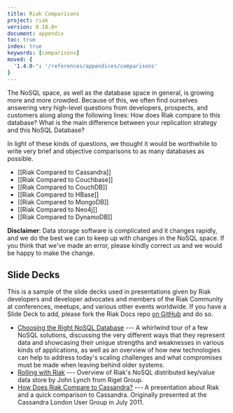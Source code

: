 ```yaml
---
title: Riak Comparisons
project: riak
version: 0.10.0+
document: appendix
toc: true
index: true
keywords: [comparisons]
moved: {
  '1.4.0-': '/references/appendices/comparisons'
}
---
```


The NoSQL space, as well as the database space in general, is growing more and more crowded. Because of this, we often find ourselves answering very high-level questions from developers, prospects, and customers along along the following lines: How does Riak compare to this database? What is the main difference between your replication strategy and this NoSQL Database?

In light of these kinds of questions, we thought it would be worthwhile to write very brief and objective comparisons to as many databases as possible.

* [[Riak Compared to Cassandra]]
* [[Riak Compared to Couchbase]]
* [[Riak Compared to CouchDB]]
* [[Riak Compared to HBase]]
* [[Riak Compared to MongoDB]]
* [[Riak Compared to Neo4j]]
* [[Riak Compared to DynamoDB]]

**Disclaimer**: Data storage software is complicated and it changes rapidly, and we do the best we can to keep up with changes in the NoSQL space. If you think that we've made an error, please kindly correct us and we would be happy to make the change.

## Slide Decks

This is a sample of the slide decks used in presentations given by Riak developers and developer advocates and members of the Riak Community at conferences, meetups, and various other events worldwide. If you have a Slide Deck to add, please fork the Riak Docs repo [on GitHub](https://github.com/basho/basho_docs) and do so.

* [Choosing the Right NoSQL Database](http://www.slideshare.net/juokaz/choosing-the-right-nosql-database-4developers) --- A whirlwind tour of a few NoSQL solutions, discussing the very different ways that they represent data and showcasing their unique strengths and weaknesses in various kinds of applications, as well as an overview of how new technologies can help to address today's scaling challenges and what compromises must be made when leaving behind older systems.
* [Rolling with Riak](http://www.slideshare.net/johnthethird/rolling-with-riak) --- Overview of Riak's NoSQL distributed key/value data store by John Lynch from Rigel Group.
* [How Does Riak Compare to Cassandra?](http://www.slideshare.net/ukd1/how-does-riak-compare-to-cassandra-cassandra-london-user-group-july-2011) --- A presentation about Riak and a quick comparison to Cassandra. Originally presented at the Cassandra London User Group in July 2011.

